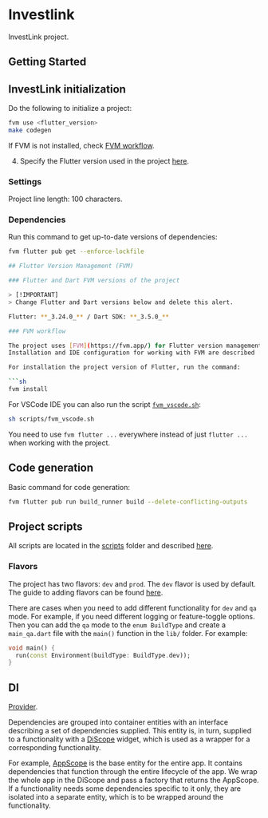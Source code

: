 # Investlink

InvestLink project.

## Getting Started

## InvestLink initialization

Do the following to initialize a project:

```sh
fvm use <flutter_version>
make codegen
```

If FVM is not installed, check [FVM workflow](#fvm-workflow).

4. Specify the Flutter version used in the project [here](#flutter-and-dart-fvm-versions-of-the-project).

### Settings

Project line length: 100 characters.

### Dependencies

Run this command to get up-to-date versions of dependencies:

````sh
fvm flutter pub get --enforce-lockfile

## Flutter Version Management (FVM)

### Flutter and Dart FVM versions of the project

> [!IMPORTANT]
> Change Flutter and Dart versions below and delete this alert.

Flutter: **_3.24.0_** / Dart SDK: **_3.5.0_**

### FVM workflow

The project uses [FVM](https://fvm.app/) for Flutter version management.
Installation and IDE configuration for working with FVM are described [here](https://fvm.app/docs/getting_started/installation/) and [here](https://fvm.app/docs/getting_started/configuration).

For installation the project version of Flutter, run the command:

```sh
fvm install
````

For VSCode IDE you can also run the script [`fvm_vscode.sh`](scripts/fvm_vscode.sh):

```sh
sh scripts/fvm_vscode.sh
```

You need to use `fvm flutter ...` everywhere instead of just `flutter ...` when working with the project.

## Code generation

Basic command for code generation:

```sh
fvm flutter pub run build_runner build --delete-conflicting-outputs
```

## Project scripts

All scripts are located in the [scripts](scripts) folder and described [here](docs/scripts.md).

### Flavors

The project has two flavors: `dev` and `prod`. The `dev` flavor is used by default.
The guide to adding flavors can be found [here](docs/flavors.md).

There are cases when you need to add different functionality for `dev` and `qa` mode. For example, if you need different logging or feature-toggle options. Then you can add the `qa` mode to the `enum BuildType` and create a `main_qa.dart` file with the `main()` function in the `lib/` folder. For example:

```dart
void main() {
  run(const Environment(buildType: BuildType.dev));
}
```

## DI

[Provider](https://pub.dev/packages/provider).

Dependencies are grouped into container entities with an interface describing a set of dependencies supplied. This entity is, in turn, supplied to a functionality with a [DiScope](./lib/features/common/widgets/di_scope/di_scope.dart) widget, which is used as a wrapper for a corresponding functionality.

For example, [AppScope](./lib/features/app/di/app_scope.dart) is the base entity for the entire app. It contains dependencies that function through the entire lifecycle of the app. We wrap the whole app in the DiScope and pass a factory that returns the AppScope.
If a functionality needs some dependencies specific to it only, they are isolated into a separate entity, which is to be wrapped around the functionality.
